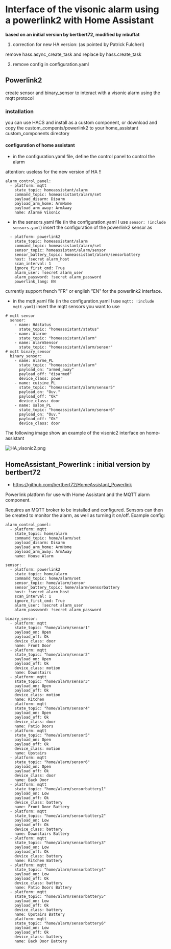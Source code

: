 # Interface of the visonic alarm using a powerlink2 with Home Assistant

**based on an initial version by bertbert72, modified by mbuffat**

1. correction for new HA version: (as pointed by Patrick Fulcheri)

 remove hass.async_create_task and replace by hass.create_task

2. remove config in configuration.yaml 

## Powerlink2

create sensor and binary_sensor to interact with a visonic alarm using the mqtt protocol

### installation

you can use HACS and install as a custom component, or download and 
copy the custom_compents/powerlink2 to your home_assistant custom_components directory

#### configuration of home assistant

- in the configuration.yaml file, define the control panel to control the alarm

attention: useless for the new version of HA !!

```
alarm_control_panel:
  - platform: mqtt
    state_topic: homeassistant/alarm
    command_topic: homeassistant/alarm/set
    payload_disarm: Disarm
    payload_arm_home: ArmHome
    payload_arm_away: ArmAway
    name: Alarme Visonic

```

- in the sensors.yaml file (in the configuration.yaml I use `sensor: !include sensors.yaml`) insert the configuration of the powerlink2 sensor as

```
  - platform: powerlink2
    state_topic: homeassistant/alarm
    command_topic: homeassistant/alarm/set
    sensor_topic: homeassistant/alarm/sensor
    sensor_battery_topic: homeassistant/alarm/sensorbattery
    host: !secret alarm_host
    scan_interval: 1
    ignore_first_cmd: True
    alarm_user: !secret alarm_user
    alarm_password: !secret alarm_password
    powerlink_lang: EN
```

currently support french "FR" or english "EN" for the powerlink2 interface.

- in the mqtt.yaml file (in the configuration.yaml I use `mqtt: !include mqtt.yaml`) insert the mqtt sensors you want to use

```
# mqtt sensor
  sensor:
    - name: HAstatus 
      state_topic: "homeassistant/status"
    - name: Alarme
      state_topic: "homeassistant/alarm"
    - name: AlarmSensor 
      state_topic: "homeassistant/alarm/sensor"
# mqtt binary_sensor
  binary_sensor:
    - name: Alarme_PL
      state_topic: "homeassistant/alarm"
      payload_on: "armed_away"
      payload_off: "disarmed" 
      device_class: power 
    - name: cuisine_PL
      state_topic: "homeassistant/alarm/sensor5"
      payload_on: "Ouv."
      payload_off: "Ok"
      device_class: door
    - name: salon_PL
      state_topic: "homeassistant/alarm/sensor6"
      payload_on: "Ouv."
      payload_off: "Ok"
      device_class: door 
```

The following image show an example of the visonic2 interface on home-assistant

![HA_visonic2.png](HA_visonic2.png)



## HomeAssistant_Powerlink : initial version by  bertbert72 

 - https://github.com/bertbert72/HomeAssistant_Powerlink


Powerlink platform for use with Home Assistant and the MQTT alarm component.

Requires an MQTT broker to be installed and configured.  Sensors can then be created to monitor the alarm, as well as turning it on/off.  Example config:

```
alarm_control_panel:
  - platform: mqtt
    state_topic: home/alarm
    command_topic: home/alarm/set
    payload_disarm: Disarm
    payload_arm_home: ArmHome
    payload_arm_away: ArmAway
    name: House Alarm

sensor:
  - platform: powerlink2
    state_topic: home/alarm
    command_topic: home/alarm/set
    sensor_topic: home/alarm/sensor
    sensor_battery_topic: home/alarm/sensorbattery
    host: !secret alarm_host
    scan_interval: 1
    ignore_first_cmd: True
    alarm_user: !secret alarm_user
    alarm_password: !secret alarm_password

binary_sensor:
  - platform: mqtt
    state_topic: "home/alarm/sensor1"
    payload_on: Open
    payload_off: Ok
    device_class: door
    name: Front Door
  - platform: mqtt
    state_topic: "home/alarm/sensor2"
    payload_on: Open
    payload_off: Ok
    device_class: motion
    name: Downstairs
  - platform: mqtt
    state_topic: "home/alarm/sensor3"
    payload_on: Open
    payload_off: Ok
    device_class: motion
    name: Kitchen
  - platform: mqtt
    state_topic: "home/alarm/sensor4"
    payload_on: Open
    payload_off: Ok
    device_class: door
    name: Patio Doors
  - platform: mqtt
    state_topic: "home/alarm/sensor5"
    payload_on: Open
    payload_off: Ok
    device_class: motion
    name: Upstairs
  - platform: mqtt
    state_topic: "home/alarm/sensor6"
    payload_on: Open
    payload_off: Ok
    device_class: door
    name: Back Door
  - platform: mqtt
    state_topic: "home/alarm/sensorbattery1"
    payload_on: Low
    payload_off: Ok
    device_class: battery
    name: Front Door Battery
  - platform: mqtt
    state_topic: "home/alarm/sensorbattery2"
    payload_on: Low
    payload_off: Ok
    device_class: battery
    name: Downstairs Battery
  - platform: mqtt
    state_topic: "home/alarm/sensorbattery3"
    payload_on: Low
    payload_off: Ok
    device_class: battery
    name: Kitchen Battery
  - platform: mqtt
    state_topic: "home/alarm/sensorbattery4"
    payload_on: Low
    payload_off: Ok
    device_class: battery
    name: Patio Doors Battery
  - platform: mqtt
    state_topic: "home/alarm/sensorbattery5"
    payload_on: Low
    payload_off: Ok
    device_class: battery
    name: Upstairs Battery
  - platform: mqtt
    state_topic: "home/alarm/sensorbattery6"
    payload_on: Low
    payload_off: Ok
    device_class: battery
    name: Back Door Battery
```
